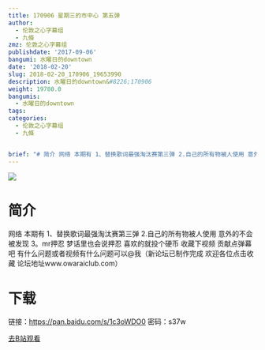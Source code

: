 ```yaml
---
title: 170906 星期三的市中心 第五弹
author:
  - 伦敦之心字幕组
  - 九條
zmz: 伦敦之心字幕组
publishdate: '2017-09-06'
bangumi: 水曜日的downtown
date: '2018-02-20'
slug: 2018-02-20_170906_19653990
description: 水曜日的downtown&#8226;170906
weight: 19780.0
bangumis:
  - 水曜日的downtown
tags:
categories:
  - 伦敦之心字幕组
  - 九條


brief: "# 简介 网络 本期有 1、替换歌词最强淘汰赛第三弹 2.自己的所有物被人使用 意外的不会被发现 3。mr押忍 梦话里也会说押忍 喜欢的就投个硬币 收藏下视频 贡献点弹幕吧 有什么问题或者视频有什么问题可以@我（新论坛已制作完成 欢迎各位点击收藏 论坛地址www.owaraiclub.com） # 下载 链接：https://pan.baidu.com/s/1c3oWDO0 密码：s37w"
---
```

![](https://i.imgur.com/uawTTLh.png)
# 简介  
网络
本期有 1、替换歌词最强淘汰赛第三弹 2.自己的所有物被人使用 意外的不会被发现 3。mr押忍 梦话里也会说押忍 喜欢的就投个硬币 收藏下视频 贡献点弹幕吧 有什么问题或者视频有什么问题可以@我（新论坛已制作完成 欢迎各位点击收藏 论坛地址www.owaraiclub.com）  

# 下载
链接：https://pan.baidu.com/s/1c3oWDO0 
密码：s37w

[去B站观看](https://www.bilibili.com/video/av19653990/)
 
